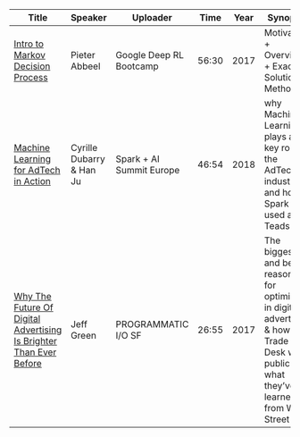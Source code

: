 | Title | Speaker | Uploader | Time  | Year | Synopsis|
| ----- | ------- | -------- | ---- | ----- | ----|
| [Intro to Markov Decision Process](https://www.youtube.com/watch?v=y7zGnKzaKIw)  |  Pieter Abbeel | Google Deep RL Bootcamp  | 56:30 | 2017 | Motivation + Overview + Exact Solution Methods|
| [Machine Learning for AdTech in Action](https://www.youtube.com/watch?v=KgNdGeGJl8w) |  Cyrille Dubarry & Han Ju| Spark + AI Summit Europe | 46:54|  2018 |why Machine Learning plays a key role in the AdTech industry and how Spark is used at Teads|
| [Why The Future Of Digital Advertising Is Brighter Than Ever Before](https://www.youtube.com/watch?v=i2p1SWwpX5U) |  Jeff Green| PROGRAMMATIC I/O SF  | 26:55|  2017 |The biggest and best reasons for optimism in digital advertising & how The Trade Desk went public and what they’ve learned from Wall Street|
